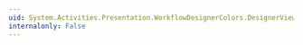 ```yaml
---
uid: System.Activities.Presentation.WorkflowDesignerColors.DesignerViewBackgroundColorKey
internalonly: False
---
```

